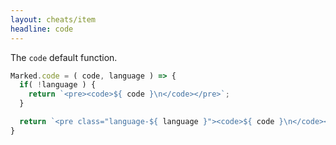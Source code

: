 ```yaml
---
layout: cheats/item
headline: code
---
```


The `code` default function.

```js
Marked.code = ( code, language ) => {
  if( !language ) {
    return `<pre><code>${ code }\n</code></pre>`;
  }

  return `<pre class="language-${ language }"><code>${ code }\n</code></pre>\n`;
}
```
